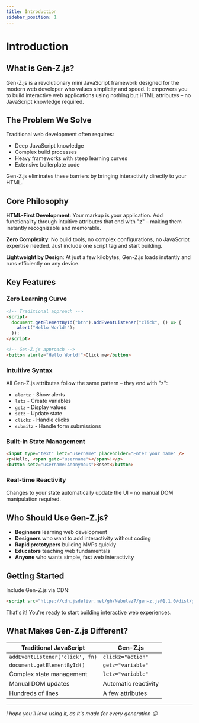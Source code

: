 ```yaml
---
title: Introduction
sidebar_position: 1
---
```


# Introduction

## What is Gen-Z.js?

Gen-Z.js is a revolutionary mini JavaScript framework designed for the modern web developer who values simplicity and speed. It empowers you to build interactive web applications using nothing but HTML attributes – no JavaScript knowledge required.

## The Problem We Solve

Traditional web development often requires:

- Deep JavaScript knowledge
- Complex build processes
- Heavy frameworks with steep learning curves
- Extensive boilerplate code

Gen-Z.js eliminates these barriers by bringing interactivity directly to your HTML.

## Core Philosophy

**HTML-First Development**: Your markup is your application. Add functionality through intuitive attributes that end with "z" – making them instantly recognizable and memorable.

**Zero Complexity**: No build tools, no complex configurations, no JavaScript expertise needed. Just include one script tag and start building.

**Lightweight by Design**: At just a few kilobytes, Gen-Z.js loads instantly and runs efficiently on any device.

## Key Features

### **Zero Learning Curve**

```html
<!-- Traditional approach -->
<script>
  document.getElementById("btn").addEventListener("click", () => {
    alert("Hello World!");
  });
</script>

<!-- Gen-Z.js approach -->
<button alertz="Hello World!">Click me</button>
```

### **Intuitive Syntax**

All Gen-Z.js attributes follow the same pattern – they end with "z":

- `alertz` - Show alerts
- `letz` - Create variables
- `getz` - Display values
- `setz` - Update state
- `clickz` - Handle clicks
- `submitz` - Handle form submissions

### **Built-in State Management**

```html
<input type="text" letz="username" placeholder="Enter your name" />
<p>Hello, <span getz="username"></span>!</p>
<button setz="username:Anonymous">Reset</button>
```

### **Real-time Reactivity**

Changes to your state automatically update the UI – no manual DOM manipulation required.

## Who Should Use Gen-Z.js?

- **Beginners** learning web development
- **Designers** who want to add interactivity without coding
- **Rapid prototypers** building MVPs quickly
- **Educators** teaching web fundamentals
- **Anyone** who wants simple, fast web interactivity

## Getting Started

Include Gen-Z.js via CDN:

```html
<script src="https://cdn.jsdelivr.net/gh/Nebulaz7/gen-z.js@1.1.0/dist/gen-z.min.js"></script>
```

That's it! You're ready to start building interactive web experiences.

## What Makes Gen-Z.js Different?

| Traditional JavaScript          | Gen-Z.js             |
| ------------------------------- | -------------------- |
| `addEventListener('click', fn)` | `clickz="action"`    |
| `document.getElementById()`     | `getz="variable"`    |
| Complex state management        | `letz="variable"`    |
| Manual DOM updates              | Automatic reactivity |
| Hundreds of lines               | A few attributes     |

---

_I hope you'll love using it, as it's made for every generation 😉_
